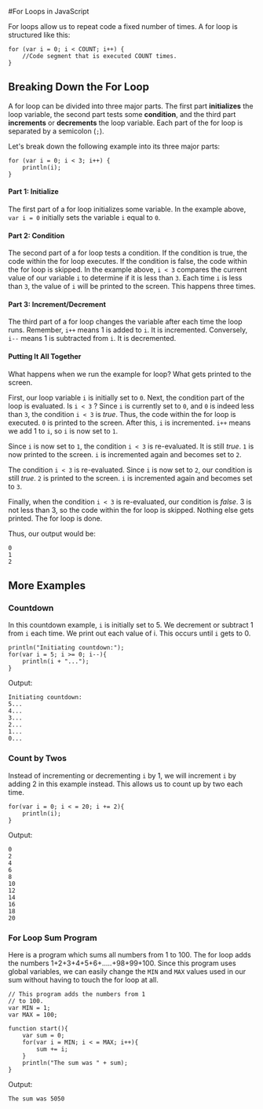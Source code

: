 #For Loops in JavaScript

For loops allow us to repeat code a fixed number of times. A for loop is structured like this:

```
for (var i = 0; i < COUNT; i++) {
    //Code segment that is executed COUNT times.
}
```

## Breaking Down the For Loop

A for loop can be divided into three major parts. The first part **initializes** the loop variable, the second part tests some **condition**, and the third part **increments** or **decrements** the loop variable. Each part of the for loop is separated by a semicolon (`;`). 

Let's break down the following example into its three major parts:

```
for (var i = 0; i < 3; i++) {
    println(i);
}
```

#### Part 1: Initialize

The first part of a for loop initializes some variable. In the example above, `var i = 0` initially sets the variable `i` equal to `0`. 

#### Part 2: Condition

The second part of a for loop tests a condition. If the condition is true, the code within the for loop executes. If the condition is false, the code within the for loop is skipped. In the example above, 
```i < 3``` compares the current value of our variable `i` to determine if it is less than `3`. Each time `i` is less than `3`, the value of `i` will be printed to the screen. This happens three times.

#### Part 3: Increment/Decrement

The third part of a for loop changes the variable after each time the loop runs. Remember, `i++` means 1 is added to `i`. It is incremented. Conversely, `i--` means 1 is subtracted from `i`. It is decremented.

#### Putting It All Together

What happens when we run the example for loop? What gets printed to the screen. 

First, our loop variable `i` is initially set to `0`. Next, the condition part of the loop is evaluated. Is ``i < 3``
? Since `i` is currently set to `0`, and `0` is indeed less than `3`, the condition ``i < 3`` is *true*. Thus, the code within the for loop is executed. `0` is printed to the screen. After this, `i` is incremented. `i++` means we add 1 to `i`, so `i` is now set to `1`.

Since `i` is now set to `1`, the condition ``i < 3`` is re-evaluated. It is still *true*. `1` is now printed to the screen. `i` is incremented again and becomes set to `2`.

The condition ``i < 3`` is re-evaluated. Since `i` is now set to `2`, our condition is still *true*. `2` is printed to the screen. `i` is incremented again and becomes set to `3`.

Finally, when the condition ``i < 3`` is re-evaluated, our condition is *false*. 3 is not less than 3, so the code within the for loop is skipped. Nothing else gets printed. The for loop is done.

Thus, our output would be:

```
0
1
2
```

## More Examples

### Countdown

In this countdown example, `i` is initially set to 5. We decrement or subtract 1 from `i` each time. We print out each value of i. This occurs until `i` gets to 0.

```
println("Initiating countdown:");
for(var i = 5; i >= 0; i--){
	println(i + "...");
}
```
Output:
```
Initiating countdown:
5...
4...
3...
2...
1...
0...
```

### Count by Twos

Instead of incrementing or decrementing `i` by 1, we will increment `i` by adding 2 in this example instead. This allows us to count up by two each time.

```
for(var i = 0; i < = 20; i += 2){
	println(i);
}
```
Output:
```
0
2
4
6
8
10
12
14
16
18
20
```

### For Loop Sum Program

Here is a program which sums all numbers from 1 to 100. The for loop adds the numbers 1+2+3+4+5+6+.....+98+99+100. Since this program uses global variables, we can easily change the `MIN` and `MAX` values used in our sum without having to touch the for loop at all.

```
// This program adds the numbers from 1
// to 100.
var MIN = 1;
var MAX = 100;

function start(){
	var sum = 0;
	for(var i = MIN; i < = MAX; i++){
		sum += i;
	}
	println("The sum was " + sum);
}
```
Output:
```
The sum was 5050
```




